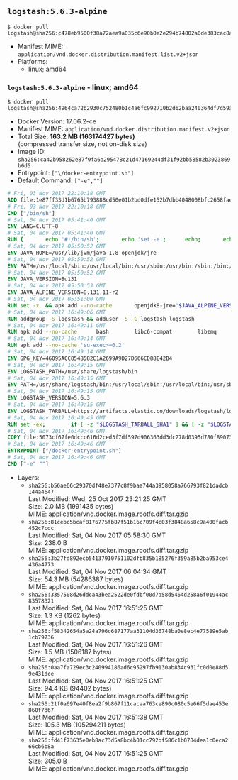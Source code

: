 ## `logstash:5.6.3-alpine`

```console
$ docker pull logstash@sha256:c478eb9500f38a72aea9a035c6e90b0e2e294b74802a0de383cac8a4abc7ae74
```

-	Manifest MIME: `application/vnd.docker.distribution.manifest.list.v2+json`
-	Platforms:
	-	linux; amd64

### `logstash:5.6.3-alpine` - linux; amd64

```console
$ docker pull logstash@sha256:4964ca72b2930c752480b1c4a6fc992710b2d62baa240364df7d59a324971faf
```

-	Docker Version: 17.06.2-ce
-	Manifest MIME: `application/vnd.docker.distribution.manifest.v2+json`
-	Total Size: **163.2 MB (163174427 bytes)**  
	(compressed transfer size, not on-disk size)
-	Image ID: `sha256:ca42b958262e87f9fa6a295478c21d47169244df31f92bb58582b3023869b6d5`
-	Entrypoint: `["\/docker-entrypoint.sh"]`
-	Default Command: `["-e",""]`

```dockerfile
# Fri, 03 Nov 2017 22:10:18 GMT
ADD file:1e87ff33d1b6765b793888cd50e01b2bd0dfe152b7dbb4048008bfc2658faea7 in / 
# Fri, 03 Nov 2017 22:10:18 GMT
CMD ["/bin/sh"]
# Sat, 04 Nov 2017 05:41:40 GMT
ENV LANG=C.UTF-8
# Sat, 04 Nov 2017 05:41:40 GMT
RUN { 		echo '#!/bin/sh'; 		echo 'set -e'; 		echo; 		echo 'dirname "$(dirname "$(readlink -f "$(which javac || which java)")")"'; 	} > /usr/local/bin/docker-java-home 	&& chmod +x /usr/local/bin/docker-java-home
# Sat, 04 Nov 2017 05:50:52 GMT
ENV JAVA_HOME=/usr/lib/jvm/java-1.8-openjdk/jre
# Sat, 04 Nov 2017 05:50:52 GMT
ENV PATH=/usr/local/sbin:/usr/local/bin:/usr/sbin:/usr/bin:/sbin:/bin:/usr/lib/jvm/java-1.8-openjdk/jre/bin:/usr/lib/jvm/java-1.8-openjdk/bin
# Sat, 04 Nov 2017 05:50:52 GMT
ENV JAVA_VERSION=8u131
# Sat, 04 Nov 2017 05:50:53 GMT
ENV JAVA_ALPINE_VERSION=8.131.11-r2
# Sat, 04 Nov 2017 05:51:00 GMT
RUN set -x 	&& apk add --no-cache 		openjdk8-jre="$JAVA_ALPINE_VERSION" 	&& [ "$JAVA_HOME" = "$(docker-java-home)" ]
# Sat, 04 Nov 2017 16:49:06 GMT
RUN addgroup -S logstash && adduser -S -G logstash logstash
# Sat, 04 Nov 2017 16:49:11 GMT
RUN apk add --no-cache 		bash 		libc6-compat 		libzmq
# Sat, 04 Nov 2017 16:49:14 GMT
RUN apk add --no-cache 'su-exec>=0.2'
# Sat, 04 Nov 2017 16:49:14 GMT
ENV GPG_KEY=46095ACC8548582C1A2699A9D27D666CD88E42B4
# Sat, 04 Nov 2017 16:49:15 GMT
ENV LOGSTASH_PATH=/usr/share/logstash/bin
# Sat, 04 Nov 2017 16:49:15 GMT
ENV PATH=/usr/share/logstash/bin:/usr/local/sbin:/usr/local/bin:/usr/sbin:/usr/bin:/sbin:/bin:/usr/lib/jvm/java-1.8-openjdk/jre/bin:/usr/lib/jvm/java-1.8-openjdk/bin
# Sat, 04 Nov 2017 16:49:15 GMT
ENV LOGSTASH_VERSION=5.6.3
# Sat, 04 Nov 2017 16:49:15 GMT
ENV LOGSTASH_TARBALL=https://artifacts.elastic.co/downloads/logstash/logstash-5.6.3.tar.gz LOGSTASH_TARBALL_ASC=https://artifacts.elastic.co/downloads/logstash/logstash-5.6.3.tar.gz.asc LOGSTASH_TARBALL_SHA1=9a47baec72e76eef23d908fae8b94ff3497e569f
# Sat, 04 Nov 2017 16:49:45 GMT
RUN set -ex; 		if [ -z "$LOGSTASH_TARBALL_SHA1" ] && [ -z "$LOGSTASH_TARBALL_ASC" ]; then 		echo >&2 'error: have neither a SHA1 _or_ a signature file -- cannot verify download!'; 		exit 1; 	fi; 		apk add --no-cache --virtual .fetch-deps 		ca-certificates 		gnupg 		openssl 		tar 	; 		wget -O logstash.tar.gz "$LOGSTASH_TARBALL"; 		if [ "$LOGSTASH_TARBALL_SHA1" ]; then 		echo "$LOGSTASH_TARBALL_SHA1 *logstash.tar.gz" | sha1sum -c -; 	fi; 		if [ "$LOGSTASH_TARBALL_ASC" ]; then 		wget -O logstash.tar.gz.asc "$LOGSTASH_TARBALL_ASC"; 		export GNUPGHOME="$(mktemp -d)"; 		gpg --keyserver ha.pool.sks-keyservers.net --recv-keys "$GPG_KEY"; 		gpg --batch --verify logstash.tar.gz.asc logstash.tar.gz; 		rm -rf "$GNUPGHOME" logstash.tar.gz.asc; 	fi; 		dir="$(dirname "$LOGSTASH_PATH")"; 		mkdir -p "$dir"; 	tar -xf logstash.tar.gz --strip-components=1 -C "$dir"; 	rm logstash.tar.gz; 		apk del .fetch-deps; 		export LS_SETTINGS_DIR="$dir/config"; 	if [ -f "$LS_SETTINGS_DIR/log4j2.properties" ]; then 		cp "$LS_SETTINGS_DIR/log4j2.properties" "$LS_SETTINGS_DIR/log4j2.properties.dist"; 		truncate -s 0 "$LS_SETTINGS_DIR/log4j2.properties"; 	fi; 		for userDir in 		"$dir/config" 		"$dir/data" 	; do 		if [ -d "$userDir" ]; then 			chown -R logstash:logstash "$userDir"; 		fi; 	done; 		logstash --version
# Sat, 04 Nov 2017 16:49:46 GMT
COPY file:5073cf67fe0dccc616d2ced3f7df597d906363dd3dc278d0395d780f89073ce8 in / 
# Sat, 04 Nov 2017 16:49:46 GMT
ENTRYPOINT ["/docker-entrypoint.sh"]
# Sat, 04 Nov 2017 16:49:46 GMT
CMD ["-e" ""]
```

-	Layers:
	-	`sha256:b56ae66c29370df48e7377c8f9baa744a3958058a766793f821dadcb144a4647`  
		Last Modified: Wed, 25 Oct 2017 23:21:25 GMT  
		Size: 2.0 MB (1991435 bytes)  
		MIME: application/vnd.docker.image.rootfs.diff.tar.gzip
	-	`sha256:81cebc5bcaf8176775fb87f51b16c709f4c03f3848a658c9a400facb452c7cdc`  
		Last Modified: Sat, 04 Nov 2017 05:58:30 GMT  
		Size: 238.0 B  
		MIME: application/vnd.docker.image.rootfs.diff.tar.gzip
	-	`sha256:3b27fd892ecb54137910751102dfb835b185276f359a85b2ba953ce4436a4773`  
		Last Modified: Sat, 04 Nov 2017 06:04:34 GMT  
		Size: 54.3 MB (54286387 bytes)  
		MIME: application/vnd.docker.image.rootfs.diff.tar.gzip
	-	`sha256:3357508d26ddca43bea2522de0fdbf00d7a58d5464d258a6f01944ac83578321`  
		Last Modified: Sat, 04 Nov 2017 16:51:25 GMT  
		Size: 1.3 KB (1262 bytes)  
		MIME: application/vnd.docker.image.rootfs.diff.tar.gzip
	-	`sha256:f58342654a5a24a796c687177aa31104d36748ba0e8ec4e77589e5ab1cb79736`  
		Last Modified: Sat, 04 Nov 2017 16:51:26 GMT  
		Size: 1.5 MB (1506187 bytes)  
		MIME: application/vnd.docker.image.rootfs.diff.tar.gzip
	-	`sha256:0aa7fa729ec3c240994186ad6c95297fb9130ab834c931fc0d0e88d59e431dce`  
		Last Modified: Sat, 04 Nov 2017 16:51:25 GMT  
		Size: 94.4 KB (94402 bytes)  
		MIME: application/vnd.docker.image.rootfs.diff.tar.gzip
	-	`sha256:21f0a697e40f8ea2f9b867f11cacaa763ce890c080c5e66f5dae453e860f7d67`  
		Last Modified: Sat, 04 Nov 2017 16:51:38 GMT  
		Size: 105.3 MB (105294211 bytes)  
		MIME: application/vnd.docker.image.rootfs.diff.tar.gzip
	-	`sha256:fd41f73635e0eb8ac73d5a8bc4b01cc792bf586c1b0704dea1c0eca266cb6b8a`  
		Last Modified: Sat, 04 Nov 2017 16:51:25 GMT  
		Size: 305.0 B  
		MIME: application/vnd.docker.image.rootfs.diff.tar.gzip

